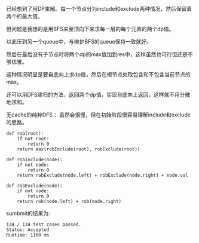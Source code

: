 已经想到了用DP来解。每一个节点分为include和exclude两种情况，然后保留着两个的最大值。

但问题是我想的是用BFS来至顶向下来求每一层的每个元素的两个dp值。

以此压到另一个queue中，与维护BFS的queue保持一致就好。

然后在最后没有子节点时将两个dp的max值加到res中，这样虽然也可行但还是不够优雅。

这种情况明显是要自底向上求dp值，然后在根节点处取包含和不包含当前节点的max。

还可以用DFS递归的方法，返回两个dp值，实现自底向上返回，这样就不用分散地求和。

无cache的纯粹DFS：
虽然会很慢，但在初始阶段很容易理解include和exclude的思路。
```
def rob(root):
    if not root:
        return 0
    return max(robInclude(root), robExclude(root))

def robInclude(node):
    if not node:
        return 0
    return robExclude(node.left) + robExclude(node.right) + node.val

def robExclude(node):
    if not node:
        return 0
    return rob(node.left) + rob(node.right)
```


sumbmit的结果为:
```
134 / 134 test cases passed.
Status: Accepted
Runtime: 1160 ms
```
